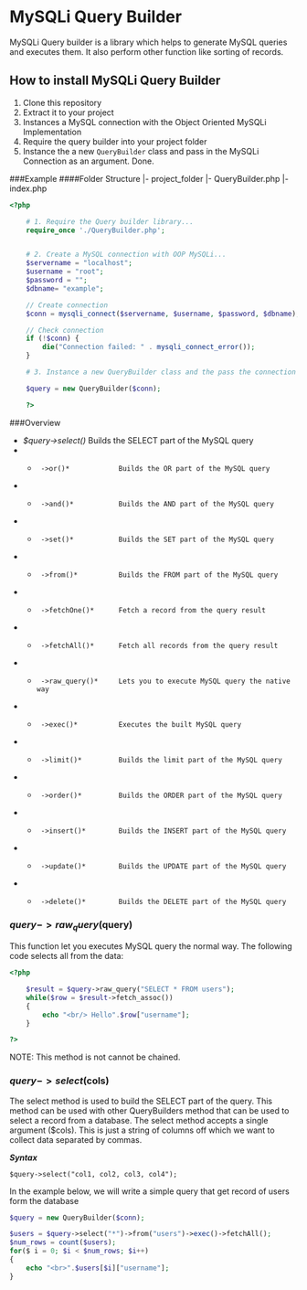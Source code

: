 
# MySQLi Query Builder
MySQLi Query builder is a library which helps to generate MySQL queries and executes them. It also perform other function like sorting of records.

## How to install MySQLi Query Builder
1. Clone this repository
2. Extract it to your project
4. Instances a MySQL connection with the Object Oriented MySQLi Implementation 
3. Require the query builder into your project folder
4. Instance the a new `QueryBuilder` class and pass in the MySQLi Connection as an argument. Done.

###Example
####Folder Structure
|- project_folder
		|- QueryBuilder.php
		|- index.php
```php
<?php

	# 1. Require the Query builder library...
	require_once './QueryBuilder.php';


	# 2. Create a MySQL connection with OOP MySQLi...
	$servername = "localhost";
	$username = "root";
	$password = "";
	$dbname= "example";

	// Create connection
	$conn = mysqli_connect($servername, $username, $password, $dbname);

	// Check connection
	if (!$conn) {
	    die("Connection failed: " . mysqli_connect_error());
	}

	# 3. Instance a new QueryBuilder class and the pass the connection object as a argument...

	$query = new QueryBuilder($conn);

	?>
```

###Overview
- *$query->select()* 		Builds the SELECT part of the MySQL query
- *      ->or()* 			Builds the OR part of the MySQL query
- *      ->and()* 			Builds the AND part of the MySQL query
- *      ->set()* 			Builds the SET part of the MySQL query
- *      ->from()* 			Builds the FROM part of the MySQL query
- *      ->fetchOne()* 		Fetch a record from the query result
- *      ->fetchAll()* 		Fetch all records from the query result
- *      ->raw_query()* 	Lets you to execute MySQL query the native way 
- *      ->exec()* 			Executes the built MySQL query
- *      ->limit()* 		Builds the limit part of the MySQL query
- *      ->order()* 		Builds the ORDER part of the MySQL query
- *      ->insert()* 		Builds the INSERT part of the MySQL query
- *      ->update()* 		Builds the UPDATE part of the MySQL query
- *      ->delete()* 		Builds the DELETE part of the MySQL query

### $query->raw_query($query)
This function let you executes MySQL query the normal way.
The following code selects all from the data:
```php
<?php

	$result = $query->raw_query("SELECT * FROM users");
	while($row = $result->fetch_assoc())
	{
		echo "<br/> Hello".$row["username"];
	}

?>
```
NOTE: This method is not cannot be chained. 

### $query->select($cols)
The select method is used to build the SELECT part of the query. This method can be used with other QueryBuilders method that can be used to select a record from a database.
The select method accepts a single argument ($cols). This is just a string of columns off which we want to collect data separated by commas.

_**Syntax**_
```
$query->select("col1, col2, col3, col4");
```

In the example below, we will write a simple query that get record of users form the database
```php
$query = new QueryBuilder($conn);

$users = $query->select("*")->from("users")->exec()->fetchAll();
$num_rows = count($users);
for($ i = 0; $i < $num_rows; $i++)
{
	echo "<br>".$users[$i]["username"];
}
```
 


